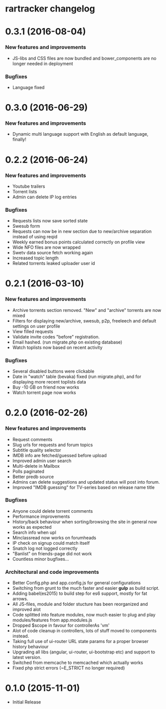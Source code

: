 # rartracker changelog

# 0.3.1 (2016-08-04)

### New features and improvements

* JS-libs and CSS files are now bundled and bower_components are no longer needed in deployment

### Bugfixes

* Language fixed

# 0.3.0 (2016-06-29)

### New features and improvements

* Dynamic multi language support with English as default language, finally!

# 0.2.2 (2016-06-24)

### New features and improvements

* Youtube trailers
* Torrent lists
* Admin can delete IP log entries

### Bugfixes

* Requests lists now save sorted state
* Swesub form
* Requests can now be in new section due to new/archive separation instead of using reqid
* Weekly earned bonus points calculated correctly on profile view
* Wide NFO files are now wrapped
* Swetv data source fetch working again
* Increased topic length
* Related torrents leaked uploader user id

# 0.2.1 (2016-03-10)

### New features and improvements

* Archive torrents section removed. "New" and "archive" torrents are now mixed
* Filters for displaying new/archive, swesub, p2p, freeleech and default settings on user profile
* View filled requests
* Validate invite codes "before" registration.
* Email hashed. (run migrate.php on existing database)
* Watch toplists now based on recent activity

### Bugfixes

* Several disabled buttons were clickable
* Date in "watch" table (bevaka) fixed (run migrate.php), and for displaying more recent toplists data
* Buy -10 GB on friend now works
* Watch torrent page now works

# 0.2.0 (2016-02-26)

### New features and improvements

* Request comments
* Slug urls for requests and forum topics
* Subtitle quality selector
* IMDB info are fetched/guessed before upload
* Improved admin user search
* Multi-delete in Mailbox
* Polls paginated
* Better predb source
* Admins can delete suggestions and updated status will post into forum.
* Improved "IMDB guessing" for TV-series based on release name title

### Bugfixes
* Anyone could delete torrent comments
* Performance improvements
* History/back behaviour when sorting/browsing the site in general now works as expected
* Search info when upl
* Minclassread now works on forumheads
* IP check on signup could match itself
* Snatch log not logged correctly
* "Banlist" on friends-page did not work
* Countless minor bugfixes...

### Architectural and code improvements

* Better Config.php and app.config.js for general configurations
* Switching from grunt to the much faster and easier **gulp** as build script.
* Adding babel(es2015) to build step for es6 support, mostly for fat arrows.
* All JS-files, module and folder stucture has been reorganized and improved alot
* Code splitted into feature modules, now much easier to plug and play modules/features from app.modules.js
* Dropped $scope in favour for controllerAs 'vm'
* Alot of code cleanup in controllers, lots of stuff moved to components instead.
* Taking full use of ui-router URL state params for a proper browser history behaviour
* Upgrading all libs (angular, ui-router, ui-bootstrap etc) and support to latest version.
* Switched from memcache to memcached which actually works
* Fixed php strict errors (~E_STRICT no longer required)

# 0.1.0 (2015-11-01)

* Initial Release
